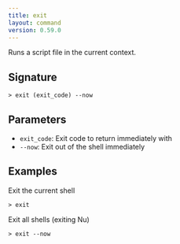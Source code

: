 ```yaml
---
title: exit
layout: command
version: 0.59.0
---
```


Runs a script file in the current context.

## Signature

```> exit (exit_code) --now```

## Parameters

 -  `exit_code`: Exit code to return immediately with
 -  `--now`: Exit out of the shell immediately

## Examples

Exit the current shell
```shell
> exit
```

Exit all shells (exiting Nu)
```shell
> exit --now
```
